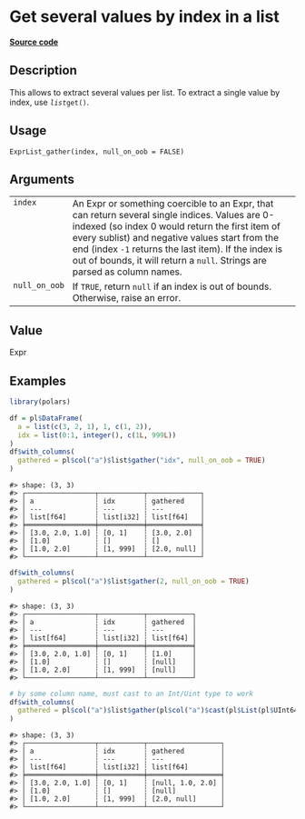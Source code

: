

# Get several values by index in a list

[**Source code**](https://github.com/pola-rs/r-polars/tree/d562252dbb77de7e06ca3e6150d74a2c709763bc/R/expr__list.R#L167)

## Description

This allows to extract several values per list. To extract a single
value by index, use <code>$list$get()</code>.

## Usage

<pre><code class='language-R'>ExprList_gather(index, null_on_oob = FALSE)
</code></pre>

## Arguments

<table>
<tr>
<td style="white-space: nowrap; font-family: monospace; vertical-align: top">
<code id="ExprList_gather_:_index">index</code>
</td>
<td>
An Expr or something coercible to an Expr, that can return several
single indices. Values are 0-indexed (so index 0 would return the first
item of every sublist) and negative values start from the end (index
<code>-1</code> returns the last item). If the index is out of bounds,
it will return a <code>null</code>. Strings are parsed as column names.
</td>
</tr>
<tr>
<td style="white-space: nowrap; font-family: monospace; vertical-align: top">
<code id="ExprList_gather_:_null_on_oob">null_on_oob</code>
</td>
<td>
If <code>TRUE</code>, return <code>null</code> if an index is out of
bounds. Otherwise, raise an error.
</td>
</tr>
</table>

## Value

Expr

## Examples

``` r
library(polars)

df = pl$DataFrame(
  a = list(c(3, 2, 1), 1, c(1, 2)),
  idx = list(0:1, integer(), c(1L, 999L))
)
df$with_columns(
  gathered = pl$col("a")$list$gather("idx", null_on_oob = TRUE)
)
```

    #> shape: (3, 3)
    #> ┌─────────────────┬───────────┬─────────────┐
    #> │ a               ┆ idx       ┆ gathered    │
    #> │ ---             ┆ ---       ┆ ---         │
    #> │ list[f64]       ┆ list[i32] ┆ list[f64]   │
    #> ╞═════════════════╪═══════════╪═════════════╡
    #> │ [3.0, 2.0, 1.0] ┆ [0, 1]    ┆ [3.0, 2.0]  │
    #> │ [1.0]           ┆ []        ┆ []          │
    #> │ [1.0, 2.0]      ┆ [1, 999]  ┆ [2.0, null] │
    #> └─────────────────┴───────────┴─────────────┘

``` r
df$with_columns(
  gathered = pl$col("a")$list$gather(2, null_on_oob = TRUE)
)
```

    #> shape: (3, 3)
    #> ┌─────────────────┬───────────┬───────────┐
    #> │ a               ┆ idx       ┆ gathered  │
    #> │ ---             ┆ ---       ┆ ---       │
    #> │ list[f64]       ┆ list[i32] ┆ list[f64] │
    #> ╞═════════════════╪═══════════╪═══════════╡
    #> │ [3.0, 2.0, 1.0] ┆ [0, 1]    ┆ [1.0]     │
    #> │ [1.0]           ┆ []        ┆ [null]    │
    #> │ [1.0, 2.0]      ┆ [1, 999]  ┆ [null]    │
    #> └─────────────────┴───────────┴───────────┘

``` r
# by some column name, must cast to an Int/Uint type to work
df$with_columns(
  gathered = pl$col("a")$list$gather(pl$col("a")$cast(pl$List(pl$UInt64)), null_on_oob = TRUE)
)
```

    #> shape: (3, 3)
    #> ┌─────────────────┬───────────┬──────────────────┐
    #> │ a               ┆ idx       ┆ gathered         │
    #> │ ---             ┆ ---       ┆ ---              │
    #> │ list[f64]       ┆ list[i32] ┆ list[f64]        │
    #> ╞═════════════════╪═══════════╪══════════════════╡
    #> │ [3.0, 2.0, 1.0] ┆ [0, 1]    ┆ [null, 1.0, 2.0] │
    #> │ [1.0]           ┆ []        ┆ [null]           │
    #> │ [1.0, 2.0]      ┆ [1, 999]  ┆ [2.0, null]      │
    #> └─────────────────┴───────────┴──────────────────┘
